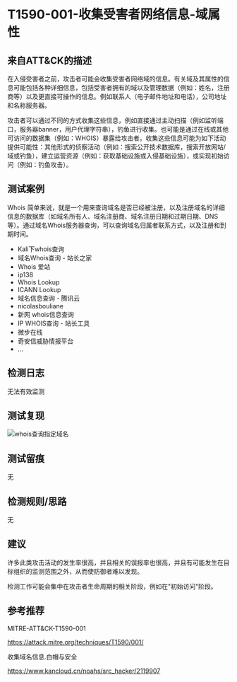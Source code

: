 # T1590-001-收集受害者网络信息-域属性

## 来自ATT&CK的描述

在入侵受害者之前，攻击者可能会收集受害者网络域的信息。有关域及其属性的信息可能包括各种详细信息，包括受害者拥有的域以及管理数据（例如：姓名，注册商等）以及更直接可操作的信息。例如联系人（电子邮件地址和电话），公司地址和名称服务器。

攻击者可以通过不同的方式收集这些信息，例如直接通过主动扫描（例如监听端口，服务器banner，用户代理字符串），钓鱼进行收集。也可能是通过在线或其他可访问的数据集（例如：WHOIS）暴露给攻击者。收集这些信息可能为如下活动提供可能性：其他形式的侦察活动（例如：搜索公开技术数据库，搜索开放网站/域或钓鱼），建立运营资源（例如：获取基础设施或入侵基础设施），或实现初始访问（例如：钓鱼攻击）。

## 测试案例

Whois 简单来说，就是一个用来查询域名是否已经被注册，以及注册域名的详细信息的数据库（如域名所有人、域名注册商、域名注册日期和过期日期、DNS等）。通过域名Whois服务器查询，可以查询域名归属者联系方式，以及注册和到期时间。

- Kali下whois查询
- 域名Whois查询 - 站长之家
- Whois 爱站
- ip138
- Whois Lookup
- ICANN Lookup
- 域名信息查询 - 腾讯云
- nicolasbouliane
- 新网 whois信息查询
- IP WHOIS查询 - 站长工具
- 微步在线
- 奇安信威胁情报平台
- ...

## 检测日志

无法有效监测

## 测试复现

![whois查询指定域名](https://qftm.github.io/Information_Collection_Handbook/domain_info/whois/1594459-20200119141241842-1090421140.png)

## 测试留痕

无

## 检测规则/思路

无

## 建议

许多此类攻击活动的发生率很高，并且相关的误报率也很高，并且有可能发生在目标组织的监测范围之外，从而使防御者难以发现。

检测工作可能会集中在攻击者生命周期的相关阶段，例如在"初始访问"阶段。

## 参考推荐

MITRE-ATT&CK-T1590-001

<https://attack.mitre.org/techniques/T1590/001/>

收集域名信息.白帽与安全

<https://www.kancloud.cn/noahs/src_hacker/2119907>
